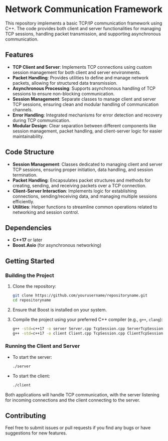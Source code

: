 # Network Communication Framework

This repository implements a basic TCP/IP communication framework using C++. The code provides both client and server functionalities for managing TCP sessions, handling packet transmission, and supporting asynchronous communication.

## Features

- **TCP Client and Server**: Implements TCP connections using custom session management for both client and server environments.
- **Packet Handling**: Provides utilities to define and manage network packets, allowing for structured data transmission.
- **Asynchronous Processing**: Supports asynchronous handling of TCP sessions to ensure non-blocking communication.
- **Session Management**: Separate classes to manage client and server TCP sessions, ensuring clean and modular handling of communication channels.
- **Error Handling**: Integrated mechanisms for error detection and recovery during TCP communication.
- **Modular Design**: Clear separation between different components like session management, packet handling, and client-server logic for easier maintainability.

## Code Structure

- **Session Management**: Classes dedicated to managing client and server TCP sessions, ensuring proper initiation, data handling, and session termination.
- **Packet Handling**: Encapsulates packet structures and methods for creating, sending, and receiving packets over a TCP connection.
- **Client-Server Interaction**: Implements logic for establishing connections, sending/receiving data, and managing multiple sessions efficiently.
- **Utilities**: Helper functions to streamline common operations related to networking and session control.

## Dependencies

- **C++17** or later
- **Boost.Asio** (for asynchronous networking)

## Getting Started

### Building the Project

1. Clone the repository:
    ```bash
    git clone https://github.com/yourusername/repositoryname.git
    cd repositoryname
    ```

2. Ensure that Boost is installed on your system.

3. Compile the project using your preferred C++ compiler (e.g., `g++`, `clang`):
    ```bash
    g++ -std=c++17 -o server Server.cpp TcpSession.cpp ServerTcpSession.cpp Packet.cpp -lboost_system -lpthread
    g++ -std=c++17 -o client Client.cpp TcpSession.cpp ClientTcpSession.cpp Packet.cpp -lboost_system -lpthread
    ```

### Running the Client and Server

- To start the server:
    ```bash
    ./server
    ```

- To start the client:
    ```bash
    ./client
    ```

Both applications will handle TCP communication, with the server listening for incoming connections and the client connecting to the server.

## Contributing

Feel free to submit issues or pull requests if you find any bugs or have suggestions for new features.

